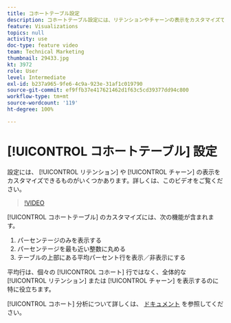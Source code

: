 ```yaml
---
title: コホートテーブル設定
description: コホートテーブル設定には、リテンションやチャーンの表示をカスタマイズできるものがいくつかあります。 詳しくは、このビデオをご覧ください。
feature: Visualizations
topics: null
activity: use
doc-type: feature video
team: Technical Marketing
thumbnail: 29433.jpg
kt: 3972
role: User
level: Intermediate
exl-id: b237a965-9fe6-4c9a-923e-31af1c019790
source-git-commit: ef9ffb37e417621462d1f63c5cd39377dd94c800
workflow-type: tm+mt
source-wordcount: '119'
ht-degree: 100%

---
```


# [!UICONTROL コホートテーブル] 設定

設定には、 [!UICONTROL リテンション] や [!UICONTROL チャーン] の表示をカスタマイズできるものがいくつかあります。詳しくは、このビデオをご覧ください。

>[!VIDEO](https://video.tv.adobe.com/v/29433/?quality=12)

[!UICONTROL コホートテーブル] のカスタマイズには、次の機能が含まれます。

1. パーセンテージのみを表示する
1. パーセンテージを最も近い整数に丸める
1. テーブルの上部にある平均パーセント行を表示／非表示にする

平均行は、個々の [!UICONTROL コホート] 行ではなく、全体的な [!UICONTROL リテンション] または [!UICONTROL チャーン] を表示するのに特に役立ちます。

[!UICONTROL コホート] 分析について詳しくは、 [ドキュメント](https://experienceleague.adobe.com/docs/analytics/analyze/analysis-workspace/visualizations/cohort-table/t-cohort.html?lang=ja) を参照してください。
